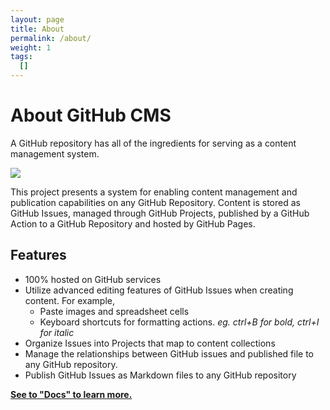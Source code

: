 ```yaml
---
layout: page
title: About
permalink: /about/
weight: 1
tags: 
  []
---
```


# About GitHub CMS

A GitHub repository has all of the ingredients for serving as a content management system.

<p><img src="https://paulkoanui.github.io/github-cms-docs/assets/github-cms-diagram.svg"></p>

This project presents a system for enabling content management and publication capabilities on any GitHub Repository.  Content is stored as GitHub Issues, managed through GitHub Projects, published by a GitHub Action to a GitHub Repository and hosted by GitHub Pages.

## Features
- 100% hosted on GitHub services
- Utilize advanced editing features of GitHub Issues when creating content.  For example,
  - Paste images and spreadsheet cells
  - Keyboard shortcuts for formatting actions. _eg. ctrl+B for bold, ctrl+I for italic_
- Organize Issues into Projects that map to content collections
- Manage the relationships between GitHub issues and published file to any GitHub repository.
- Publish GitHub Issues as Markdown files to any GitHub repository

[**See to "Docs" to learn more.**](https://paulkoanui.github.io/github-cms-docs/docs/)